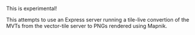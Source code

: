 This is experimental!

This attempts to use an Express server running a tile-live convertion of the MVTs from the vector-tile server to PNGs rendered using Mapnik.

